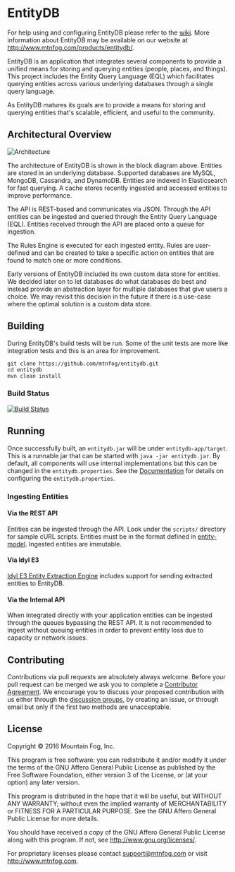# EntityDB

For help using and configuring EntityDB please refer to the [wiki](https://github.com/mtnfog/entitydb/wiki). More information about EntityDB may be available on our website at http://www.mtnfog.com/products/entitydb/.

EntityDB is an application that integrates several components to provide a unified means for storing and querying entities (people, places, and things). This project includes the Entity Query Language (EQL) which facilitates querying entities across various underlying databases through a single query language.

As EntityDB matures its goals are to provide a means for storing and querying entities that's scalable, efficient, and useful to the community.

## Architectural Overview

![Architecture](https://www.mtnfog.com/wp-content/uploads/2016/02/entitydb-architecture.png)

The architecture of EntityDB is shown in the block diagram above. Entities are stored in an underlying database. Supported databases are MySQL, MongoDB, Cassandra, and DynamoDB. Entities are indexed in Elasticsearch for fast querying. A cache stores recently ingested and accessed entities to improve performance.

The API is REST-based and communicates via JSON. Through the API entities can be ingested and queried through the Entity Query Language (EQL). Entities received through the API are placed onto a queue for ingestion.

The Rules Engine is executed for each ingested entity. Rules are user-defined and can be created to take a specific action on entities that are found to match one or more conditions.

Early versions of EntityDB included its own custom data store for entities. We decided later on to let databases do what databases do best and instead provide an abstraction layer for multiple databases that give users a choice. We may revisit this decision in the future if there is a use-case where the optimal solution is a custom data store.

## Building

During EntityDB's build tests will be run. Some of the unit tests are more like integration tests and this is an area for improvement.

```
git clone https://github.com/mtnfog/entitydb.git
cd entitydb
mvn clean install
```

### Build Status

[![Build Status](https://travis-ci.org/mtnfog/entitydb.svg?branch=master)](https://travis-ci.org/mtnfog/entitydb)

## Running

Once successfully built, an `entitydb.jar` will be under `entitydb-app/target`. This is a runnable jar that can be started with `java -jar entitydb.jar`. By default, all components will use internal implementations but this can be changed in the `entitydb.properties`. See the [Documentation](https://github.com/mtnfog/entitydb/blob/master/documentation.md) for details on configuring the `entitydb.properties`.

### Ingesting Entities

#### Via the REST API

Entities can be ingested through the API. Look under the `scripts/` directory for sample cURL scripts. Entities must be in the format defined in [entity-model](https://github.com/mtnfog/entity-model). Ingested entities are immutable.

#### Via Idyl E3

[Idyl E3 Entity Extraction Engine](http://www.mtnfog.com/?p=14) includes support for sending extracted entities to EntityDB.

#### Via the Internal API

When integrated directly with your application entities can be ingested through the queues bypassing the REST API. It is not recommended to ingest without queuing entities in order to prevent entity loss due to capacity or network issues.

## Contributing

Contributions via pull requests are absolutely always welcome. Before your pull request can be merged we ask you to complete a [Contributor Agreement](http://www.mtnfog.com/?p=1744). We encourage you to discuss your proposed contribution with us either through the [discussion groups](https://groups.google.com/forum/#!forum/entitydb), by creating an issue, or through email but only if the first two methods are unacceptable.

## License

Copyright © 2016 Mountain Fog, Inc.

This program is free software: you can redistribute it and/or modify it under the terms of the GNU Affero General Public License as published by the Free Software Foundation, either version 3 of the License, or (at your option) any later version.

This program is distributed in the hope that it will be useful, but WITHOUT ANY WARRANTY; without even the implied warranty of MERCHANTABILITY or FITNESS FOR A PARTICULAR PURPOSE. See the GNU Affero General Public License for more details.

You should have received a copy of the GNU Affero General Public License along with this program.  If not, see <http://www.gnu.org/licenses/>.

For proprietary licenses please contact support@mtnfog.com or visit http://www.mtnfog.com.
